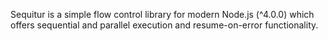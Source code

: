 Sequitur is a simple flow control library for modern Node.js (^4.0.0) which offers sequential and parallel execution and resume-on-error functionality.
